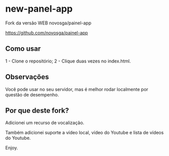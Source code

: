 # new-panel-app
Fork da versão WEB novosga/painel-app

https://github.com/novosga/painel-app

## Como usar
1 - Clone o repositório;
2 - Clique duas vezes no index.html.

## Observações
Você pode usar no seu servidor, mas é melhor rodar localmente por questão de desempenho.

## Por que deste fork?

Adicionei um recurso de vocalização.

Também adicionei suporte a vídeo local, vídeo do Youtube e lista de vídeos do Youtube.

Enjoy.
